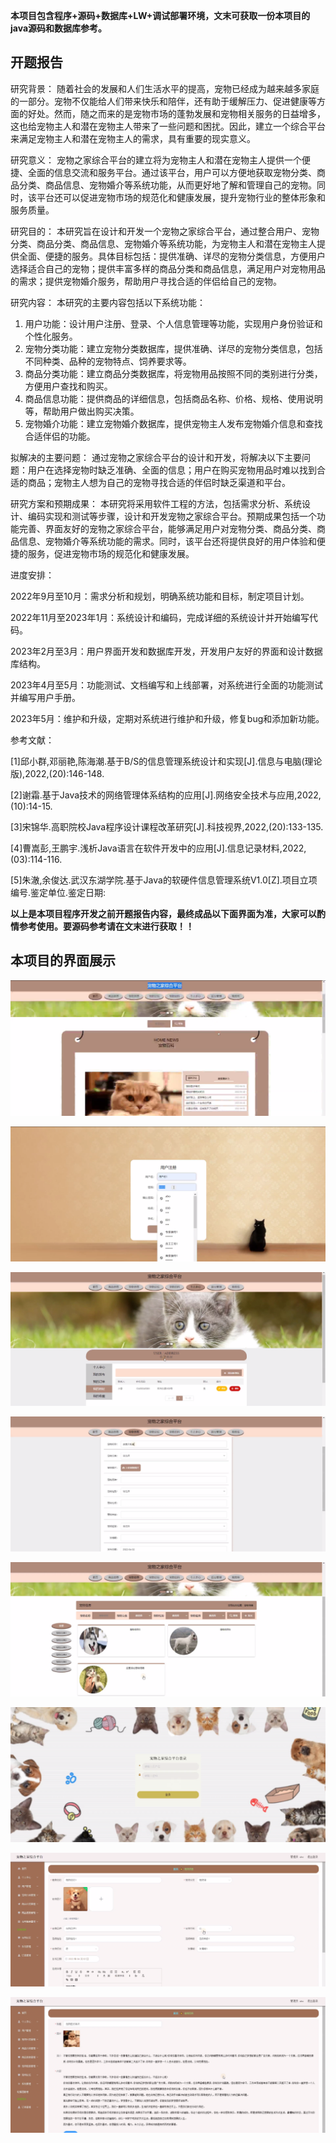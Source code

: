 ****本项目包含程序+源码+数据库+LW+调试部署环境，文末可获取一份本项目的java源码和数据库参考。****

## ******开题报告******

研究背景：
随着社会的发展和人们生活水平的提高，宠物已经成为越来越多家庭的一部分。宠物不仅能给人们带来快乐和陪伴，还有助于缓解压力、促进健康等方面的好处。然而，随之而来的是宠物市场的蓬勃发展和宠物相关服务的日益增多，这也给宠物主人和潜在宠物主人带来了一些问题和困扰。因此，建立一个综合平台来满足宠物主人和潜在宠物主人的需求，具有重要的现实意义。

研究意义：
宠物之家综合平台的建立将为宠物主人和潜在宠物主人提供一个便捷、全面的信息交流和服务平台。通过该平台，用户可以方便地获取宠物分类、商品分类、商品信息、宠物婚介等系统功能，从而更好地了解和管理自己的宠物。同时，该平台还可以促进宠物市场的规范化和健康发展，提升宠物行业的整体形象和服务质量。

研究目的：
本研究旨在设计和开发一个宠物之家综合平台，通过整合用户、宠物分类、商品分类、商品信息、宠物婚介等系统功能，为宠物主人和潜在宠物主人提供全面、便捷的服务。具体目标包括：提供准确、详尽的宠物分类信息，方便用户选择适合自己的宠物；提供丰富多样的商品分类和商品信息，满足用户对宠物用品的需求；提供宠物婚介服务，帮助用户寻找合适的伴侣给自己的宠物。

研究内容： 本研究的主要内容包括以下系统功能：

  1. 用户功能：设计用户注册、登录、个人信息管理等功能，实现用户身份验证和个性化服务。
  2. 宠物分类功能：建立宠物分类数据库，提供准确、详尽的宠物分类信息，包括不同种类、品种的宠物特点、饲养要求等。
  3. 商品分类功能：建立商品分类数据库，将宠物用品按照不同的类别进行分类，方便用户查找和购买。
  4. 商品信息功能：提供商品的详细信息，包括商品名称、价格、规格、使用说明等，帮助用户做出购买决策。
  5. 宠物婚介功能：建立宠物婚介数据库，提供宠物主人发布宠物婚介信息和查找合适伴侣的功能。

拟解决的主要问题：
通过宠物之家综合平台的设计和开发，将解决以下主要问题：用户在选择宠物时缺乏准确、全面的信息；用户在购买宠物用品时难以找到合适的商品；宠物主人想为自己的宠物寻找合适的伴侣时缺乏渠道和平台。

研究方案和预期成果：
本研究将采用软件工程的方法，包括需求分析、系统设计、编码实现和测试等步骤，设计和开发宠物之家综合平台。预期成果包括一个功能完善、界面友好的宠物之家综合平台，能够满足用户对宠物分类、商品分类、商品信息、宠物婚介等系统功能的需求。同时，该平台还将提供良好的用户体验和便捷的服务，促进宠物市场的规范化和健康发展。

进度安排：

2022年9月至10月：需求分析和规划，明确系统功能和目标，制定项目计划。

2022年11月至2023年1月：系统设计和编码，完成详细的系统设计并开始编写代码。

2023年2月至3月：用户界面开发和数据库开发，开发用户友好的界面和设计数据库结构。

2023年4月至5月：功能测试、文档编写和上线部署，对系统进行全面的功能测试并编写用户手册。

2023年5月：维护和升级，定期对系统进行维护和升级，修复bug和添加新功能。

参考文献：

[1]邱小群,邓丽艳,陈海潮.基于B/S的信息管理系统设计和实现[J].信息与电脑(理论版),2022,(20):146-148.

[2]谢霜.基于Java技术的网络管理体系结构的应用[J].网络安全技术与应用,2022,(10):14-15.

[3]宋锦华.高职院校Java程序设计课程改革研究[J].科技视界,2022,(20):133-135.

[4]曹嵩彭,王鹏宇.浅析Java语言在软件开发中的应用[J].信息记录材料,2022,(03):114-116.

[5]朱澈,余俊达.武汉东湖学院.基于Java的软硬件信息管理系统V1.0[Z].项目立项编号.鉴定单位.鉴定日期:

****以上是本项目程序开发之前开题报告内容，最终成品以下面界面为准，大家可以酌情参考使用。要源码参考请在文末进行获取！！****

## ******本项目的界面展示******

![](./res/c16e480237664e5cacfb70e6d563b5e8.png)

![](./res/ff31a2b41fa94011bf00a7f573425313.png)

![](./res/51a796086704442b902fd25f0fd42a8e.png)

![](./res/1987d7552ae34587bc728adebfa9d471.png)

![](./res/d1f4ea5f299147a08560c8d734b2f462.png)

![](./res/59ecd9213f0d41f28dd273586e55993d.png)

![](./res/19b96d4b7ae348c29f5f10ed68643af0.png)

![](./res/daada3973a0a45daa3354776243076b9.png)

